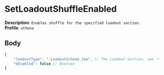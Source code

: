# SetLoadoutShuffleEnabled
**Description**: `Enables shuffle for the specified loadout section.` \
**Profile**: `athena`

## Body

```js
{
    "loadoutType": ":LoadoutSchema_Jam", // The Loadout Section, see 'PutModularCosmeticLoadout' operation for possible values
    "bEnabled": false // Boolean
}
```
